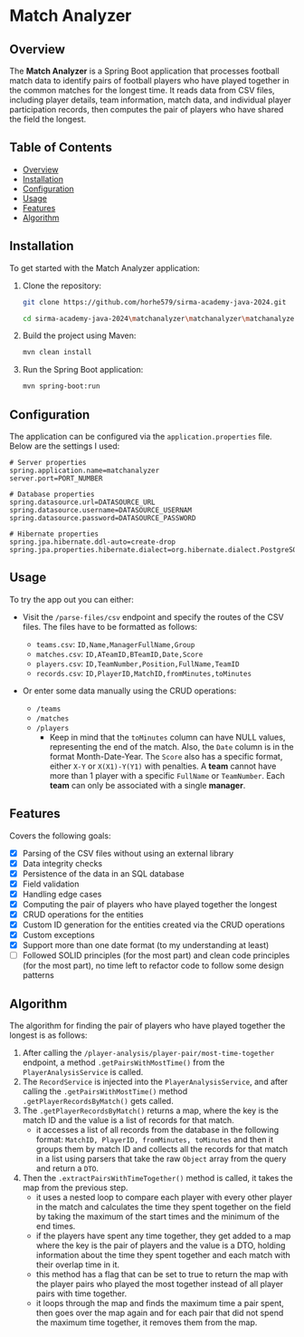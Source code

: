 # Match Analyzer

## Overview
The **Match Analyzer** is a Spring Boot application that processes football match data to identify pairs of football players who have played together in the common matches for the longest time. It reads data from CSV files, including player details, team information, match data, and individual player participation records, then computes the pair of players who have shared the field the longest.

## Table of Contents
- [Overview](#overview)
- [Installation](#installation)
- [Configuration](#configuration)
- [Usage](#usage)
- [Features](#features)
- [Algorithm](#algorithm)

## Installation
To get started with the Match Analyzer application:

1. Clone the repository:
    ```bash
    git clone https://github.com/horhe579/sirma-academy-java-2024.git

    cd sirma-academy-java-2024\matchanalyzer\matchanalyzer\matchanalyzer
    ```

2. Build the project using Maven:
    ```bash
    mvn clean install
    ```

3. Run the Spring Boot application:
    ```bash
    mvn spring-boot:run
    ```

## Configuration
The application can be configured via the `application.properties` file. Below are the settings I used:

```properties
# Server properties
spring.application.name=matchanalyzer
server.port=PORT_NUMBER

# Database properties
spring.datasource.url=DATASOURCE_URL
spring.datasource.username=DATASOURCE_USERNAM
spring.datasource.password=DATASOURCE_PASSWORD

# Hibernate properties
spring.jpa.hibernate.ddl-auto=create-drop
spring.jpa.properties.hibernate.dialect=org.hibernate.dialect.PostgreSQLDialect
```

## Usage
To try the app out you can either:
- Visit the `/parse-files/csv` endpoint and specify the routes of the CSV files. The files have to be formatted as follows:
  - `teams.csv`: `ID,Name,ManagerFullName,Group
    `
  - `matches.csv`: `ID,ATeamID,BTeamID,Date,Score
    `
  - `players.csv`: `ID,TeamNumber,Position,FullName,TeamID`
  - `records.csv`: `ID,PlayerID,MatchID,fromMinutes,toMinutes`

- Or enter some data manually using the CRUD operations:
  - `/teams`
  - `/matches`
  - `/players`
    - Keep in mind that the `toMinutes` column can have NULL values, representing the end of the match. Also, the `Date` column is in the format Month-Date-Year. The `Score` also has a specific format, either `X-Y` or `X(X1)-Y(Y1)` with penalties. A **team** cannot have more than 1 player with a specific `FullName` or `TeamNumber`. Each **team** can only be associated with a single **manager**.

## Features
Covers the following goals:
- [x] Parsing of the CSV files without using an external library
- [x] Data integrity checks
- [x] Persistence of the data in an SQL database
- [x] Field validation
- [x] Handling edge cases
- [x] Computing the pair of players who have played together the longest
- [x] CRUD operations for the entities
- [x] Custom ID generation for the entities created via the CRUD operations
- [x] Custom exceptions
- [x] Support more than one date format (to my understanding at least)
- [ ] Followed SOLID principles (for the most part) and clean code principles (for the most part), no time left to refactor code to follow some design patterns

## Algorithm
The algorithm for finding the pair of players who have played together the longest is as follows:
1. After calling the `/player-analysis/player-pair/most-time-together` endpoint, a method `.getPairsWithMostTime()` from the `PlayerAnalysisService` is called.
2. The `RecordService` is injected into the `PlayerAnalysisService`, and after calling the `.getPairsWithMostTime()` method `.getPlayerRecordsByMatch()` gets called.
3. The `.getPlayerRecordsByMatch()` returns a map, where the key is the match ID and the value is a list of records for that match.
    - it accesses a list of all records from the database in the following format: `MatchID, PlayerID, fromMinutes, toMinutes` and then it groups them by match ID and collects all the records for that match in a list using parsers that take the raw `Object` array from the query and return a `DTO`.
4. Then the `.extractPairsWithTimeTogether()` method is called, it takes the map from the previous step.
    - it uses a nested loop to compare each player with every other player in the match and calculates the time they spent together on the field by taking the maximum of the start times and the minimum of the end times.
    - if the players have spent any time together, they get added to a map where the key is the pair of players and the value is a DTO, holding information about the time they spent together and each match with their overlap time in it.
    - this method has a flag that can be set to true to return the map with the player pairs who played the most together instead of all player pairs with time together.
    - it loops through the map and finds the maximum time a pair spent, then goes over the map again and for each pair that did not spend the maximum time together, it removes them from the map.
